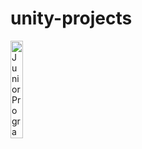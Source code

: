 # unity-projects

<a href="https://learn.unity.com/pathway/junior-programmer" target="_blank">
  <img src="https://images.credly.com/images/03d1c2f6-6182-49bd-b5af-2ef6d28b5383/image.png" alt="Junior Programmer Pathway" style="width:20%;height:auto;">
</a>
